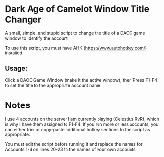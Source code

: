 # Dark Age of Camelot Window Title Changer
A small, simple, and stupid script to change the title of a DAOC game window to identify the account

To use this script, you must have AHK (https://www.autohotkey.com/) installed.

## Usage:
Click a DAOC Game Window (make it the active window), then Press F1-F4 to set the title to the appropriate account name

# Notes
I use 4 accounts on the server I am currently playing (Celestius RvR), which is why I have them assigned to F1-F4.
If you run more or less accounts, you can either trim or copy-paste additional hotkey sections to the script as appropriate.

You must edit the script before running it and replace the names for Accounts 1-4 on lines 20-23 to the names of your own accounts
